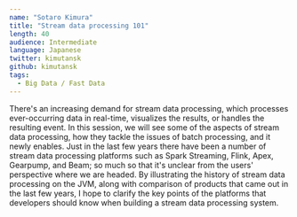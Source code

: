 ```yaml
---
name: "Sotaro Kimura"
title: "Stream data processing 101"
length: 40
audience: Intermediate
language: Japanese
twitter: kimutansk
github: kimutansk
tags:
  - Big Data / Fast Data
---
```

There's an increasing demand for stream data processing, which processes ever-occurring data in real-time, visualizes the results, or handles the resulting event. In this session, we will see some of the aspects of stream data processing, how they tackle the issues of batch processing, and it newly enables. Just in the last few years there have been a number of stream data processing platforms such as Spark Streaming, Flink, Apex, Gearpump, and Beam; so much so that it's unclear from the users' perspective where we are headed. By illustrating the history of stream data processing on the JVM, along with comparison of products that came out in the last few years, I hope to clarify the key points of the platforms that developers should know when building a stream data processing system.
